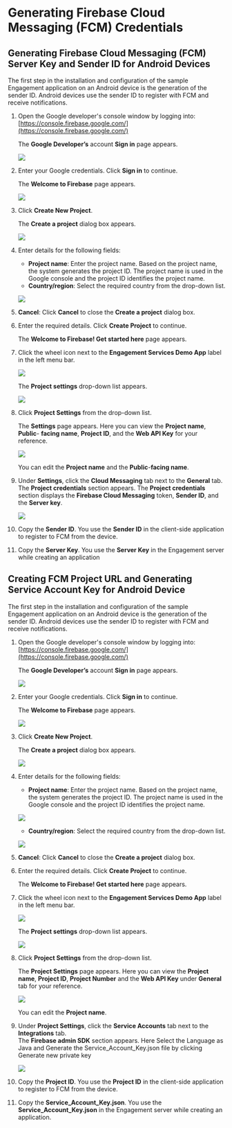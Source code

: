                             

Generating Firebase Cloud Messaging (FCM) Credentials
=====================================================

Generating Firebase Cloud Messaging (FCM) Server Key and Sender ID for Android Devices
-----------------------------------------------------------------------------------------

The first step in the installation and configuration of the sample Engagement application on an Android device is the generation of the sender ID. Android devices use the sender ID to register with FCM and receive notifications.

1.  Open the Google developer's console window by logging into: [https://console.firebase.google.com/](https://console.firebase.google.com/)
    
    The **Google Developer’s** account **Sign in** page appears.
    
    ![](Resources/Images/newgcm1.png)
    
2.  Enter your Google credentials. Click **Sign in** to continue.
    
    The **Welcome to Firebase** page appears.
    
    ![](Resources/Images/newgcm2_579x204.png)
    
3.  Click **Create New Project**.
    
    The **Create a project** dialog box appears.
    
    ![](Resources/Images/newgcm3.png)
    
4.  Enter details for the following fields:
    
    *   **Project name**: Enter the project name. Based on the project name, the system generates the project ID. The project name is used in the Google console and the project ID identifies the project name.
    *   **Country/region**: Select the required country from the drop-down list.
    
    ![](Resources/Images/newgcm4.png)
    
5.  **Cancel**: Click **Cancel** to close the **Create a project** dialog box.
6.  Enter the required details. Click **Create Project** to continue.
    
    The **Welcome to Firebase! Get started here** page appears.
    
7.  Click the wheel icon next to the **Engagement Services Demo App** label in the left menu bar.
    
    ![](Resources/Images/wheelfirebase.png)
    
    The **Project settings** drop-down list appears.
    
    ![](Resources/Images/newgcm5_580x286.png)
    
8.  Click **Project Settings** from the drop-down list.
    
    The **Settings** page appears. Here you can view the **Project name**, **Public**\- **facing name**, **Project ID**, and the **Web API Key** for your reference.
    
    ![](Resources/Images/newgcm6_577x264.png)
    
    You can edit the **Project name** and the **Public**\-**facing name**.
    
9.  Under **Settings**, click the **Cloud Messaging** tab next to the **General** tab.  
    The **Project credentials** section appears. The **Project credentials** section displays the **Firebase Cloud Messaging** token, **Sender ID**, and the **Server key**.
    
    ![](Resources/Images/newgcm7_577x258.png)
    
10.  Copy the **Sender ID**. You use the **Sender ID** in the client-side application to register to FCM from the device.
11.  Copy the **Server Key**. You use the **Server Key** in the Engagement server while creating an application

Creating FCM Project URL and Generating Service Account Key for Android Device
--------------------------------------------------------------------------------

The first step in the installation and configuration of the sample Engagement application on an Android device is the generation of the sender ID. Android devices use the sender ID to register with FCM and receive notifications.

1.  Open the Google developer's console window by logging into: [https://console.firebase.google.com/](https://console.firebase.google.com/)
    
    The **Google Developer’s** account **Sign in** page appears.
    

    ![](Resources/Images/newfcmhttpv1_1.png)

    
2.  Enter your Google credentials. Click **Sign in** to continue.
    
    The **Welcome to Firebase** page appears.

    
    ![](Resources/Images/newfcmhttpv1_2_579x204.png)

    
3.  Click **Create New Project**.
    
    The **Create a project** dialog box appears.

    
    ![](Resources/Images/newfcmhttpv1_3.png)

    
4.  Enter details for the following fields:
    
    *   **Project name**: Enter the project name. Based on the project name, the system generates the project ID. The project name is used in the Google console and the project ID identifies the project name.


    ![](Resources/Images/newfcmht1pv1_4.png)


    *   **Country/region**: Select the required country from the drop-down list.
    

    ![](Resources/Images/newfcmhttpv1_5.png)

    
5.  **Cancel**: Click **Cancel** to close the **Create a project** dialog box.
6.  Enter the required details. Click **Create Project** to continue.
    
    The **Welcome to Firebase! Get started here** page appears.
    
7.  Click the wheel icon next to the **Engagement Services Demo App** label in the left menu bar.
    

    ![](Resources/Images/wheelfirebasehttpv1.png)

    
    The **Project settings** drop-down list appears.

    
    ![](Resources/Images/newfcmhttpv15_580x286.png)

    
8.  Click **Project Settings** from the drop-down list.
    
    The **Project Settings** page appears. Here you can view the **Project name**, **Project ID**, **Project Number** and the **Web API Key** under **General** tab for your reference.
    

    ![](Resources/Images/newfcmhttpv16_577x264.png)

    
    You can edit the **Project name**.
    
9.  Under **Project Settings**, click the **Service Accounts** tab next to the **Integrations** tab.  
    The **Firebase admin SDK** section appears. Here Select the Language as Java and Generate the Service_Account_Key.json file by clicking Generate new private key
    

    ![](Resources/Images/newfcmhttpv17_577x258.png)
    
    
10.  Copy the **Project ID**. You use the **Project ID** in the client-side application to register to FCM from the device.
11.  Copy the **Service_Account_Key.json**. You use the **Service_Account_Key.json** in the Engagement server while creating an application.